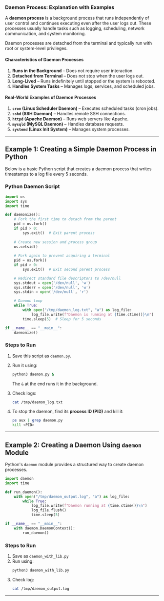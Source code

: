 ### **Daemon Process: Explanation with Examples**
A **daemon process** is a background process that runs independently of user control and continues executing even after the user logs out. These processes usually handle tasks such as logging, scheduling, network communication, and system monitoring.

Daemon processes are detached from the terminal and typically run with root or system-level privileges.

#### **Characteristics of Daemon Processes**
1. **Runs in the Background** – Does not require user interaction.
2. **Detached from Terminal** – Does not stop when the user logs out.
3. **Long-Lived** – Runs indefinitely until stopped or the system is rebooted.
4. **Handles System Tasks** – Manages logs, services, and scheduled jobs.

#### **Real-World Examples of Daemon Processes**
1. **`cron` (Linux Scheduler Daemon)** – Executes scheduled tasks (cron jobs).
2. **`sshd` (SSH Daemon)** – Handles remote SSH connections.
3. **`httpd` (Apache Daemon)** – Runs web servers like Apache.
4. **`mysqld` (MySQL Daemon)** – Handles database requests.
5. **`systemd` (Linux Init System)** – Manages system processes.

---

## **Example 1: Creating a Simple Daemon Process in Python**
Below is a basic Python script that creates a daemon process that writes timestamps to a log file every 5 seconds.

### **Python Daemon Script**
```python
import os
import sys
import time

def daemonize():
    # Fork the first time to detach from the parent
    pid = os.fork()
    if pid > 0:
        sys.exit()  # Exit parent process
    
    # Create new session and process group
    os.setsid()
    
    # Fork again to prevent acquiring a terminal
    pid = os.fork()
    if pid > 0:
        sys.exit()  # Exit second parent process

    # Redirect standard file descriptors to /dev/null
    sys.stdout = open('/dev/null', 'w')
    sys.stderr = open('/dev/null', 'w')
    sys.stdin = open('/dev/null', 'r')

    # Daemon loop
    while True:
        with open("/tmp/daemon_log.txt", "a") as log_file:
            log_file.write(f"Daemon is running at {time.ctime()}\n")
        time.sleep(5)  # Sleep for 5 seconds

if __name__ == "__main__":
    daemonize()
```

### **Steps to Run**
1. Save this script as `daemon.py`.
2. Run it using:  
   ```bash
   python3 daemon.py &
   ```
   The `&` at the end runs it in the background.
3. Check logs:  
   ```bash
   cat /tmp/daemon_log.txt
   ```

4. To stop the daemon, find its **process ID (PID)** and kill it:
   ```bash
   ps aux | grep daemon.py
   kill <PID>
   ```

---

## **Example 2: Creating a Daemon Using `daemon` Module**
Python's `daemon` module provides a structured way to create daemon processes.

```python
import daemon
import time

def run_daemon():
    with open("/tmp/daemon_output.log", "a") as log_file:
        while True:
            log_file.write(f"Daemon running at {time.ctime()}\n")
            log_file.flush()
            time.sleep(5)

if __name__ == "__main__":
    with daemon.DaemonContext():
        run_daemon()
```

### **Steps to Run**
1. Save as `daemon_with_lib.py`
2. Run using:
   ```bash
   python3 daemon_with_lib.py
   ```
3. Check log:
   ```bash
   cat /tmp/daemon_output.log
   ```

---
